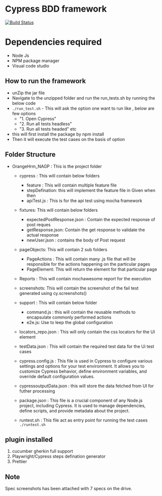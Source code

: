 ﻿# Cypress BDD framework

[![Build Status](https://travis-ci.org/joemccann/dillinger.svg?branch=master)](https://travis-ci.org/joemccann/dillinger)

# Dependencies required

- Node Js
- NPM package manager
- Visual code studio

## How to run the framework

- unZip the jar file
- Navigate to the unzipped folder and run the run_tests.sh by running the below code
- `./run_test.sh` - This will ask the option one want to run like , below are few options
  - "1. Open Cypress"
  - "2. Run all tests headless"
  - "3. Run all tests headed" etc
- this will first install the package by npm install
- Then it will execute the test cases on the basis of option

## Folder Structure

- OrangeHrm_NAGP : This is the project folder

  - cypress : This will contain below folders
    - feature : This will contain multiple feature file
    - stepDefination: this will implement the feature file in Given when then
    - apiTest.js : This is for the api test using mocha framework
  - fixtures: This will contain below folders
    - expectedPostResponse.json : Contain the expected response of post reques
    - getResponse.json: Contain the get response to validate the actual response
    - newUser.json : contains the body of Post request
  - pageObjects: This will contain 2 sub folders
    - PageActions : This will contain many .js file that will be responsible for the actions happening on the particular pages
    - PageElement: This will return the element for that particular page
  - Reports : This will contain mochawesome report for the execution
  - screenshots: This will contain the screenshot of the fail test generated using cy.screenshots()

  - support : This will contain below folder
    - command.js : this will contain the reusable methods to encapsulate commonly performed actions
    - e2e.js: Use to leep the global configuration
  - locators_repo.json : This will only contain the css locators for the UI element
  - testData.json : This will contain the required test data for the Ui test cases
  - cypress.config.js : This file is used in Cypress to configure various settings and options for your test environment. It allows you to customize Cypress behavior, define environment variables, and override default configuration values.
  - cypressoutputData.json : this will store the data fetched from UI for futher processing
  - package.json : This file is a crucial component of any Node.js project, including Cypress. It is used to manage dependencies, define scripts, and provide metadata about the project.
  - runtest.sh : This file act as entry point for running the test cases
    `./runtest.sh`

## plugin installed

1.  cucumber gherkin full support
2.  Playwright/Cypress steps defination generator
3.  Prettier

## Note

Spec screenshots has been attached with 7 specs on the drive.
